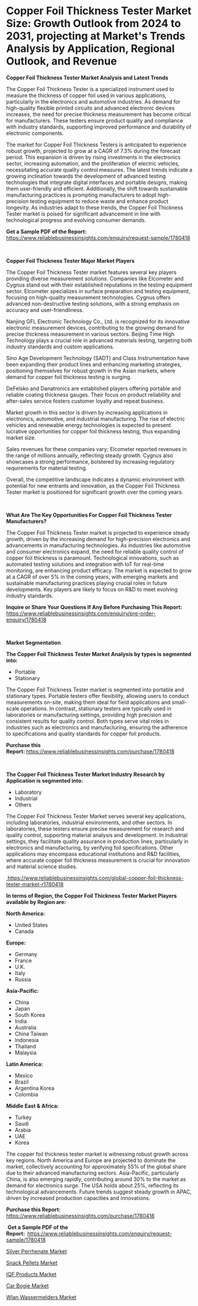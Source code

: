 <p><h1>Copper Foil Thickness Tester Market Size: Growth Outlook from 2024 to 2031, projecting at Market's Trends Analysis by Application, Regional Outlook, and Revenue</h1></p><p><strong>Copper Foil Thickness Tester Market Analysis and Latest Trends</strong></p>
<p><p>The Copper Foil Thickness Tester is a specialized instrument used to measure the thickness of copper foil used in various applications, particularly in the electronics and automotive industries. As demand for high-quality flexible printed circuits and advanced electronic devices increases, the need for precise thickness measurement has become critical for manufacturers. These testers ensure product quality and compliance with industry standards, supporting improved performance and durability of electronic components.</p><p>The market for Copper Foil Thickness Testers is anticipated to experience robust growth, projected to grow at a CAGR of 7.3% during the forecast period. This expansion is driven by rising investments in the electronics sector, increasing automation, and the proliferation of electric vehicles, necessitating accurate quality control measures. The latest trends indicate a growing inclination towards the development of advanced testing technologies that integrate digital interfaces and portable designs, making them user-friendly and efficient. Additionally, the shift towards sustainable manufacturing practices is prompting manufacturers to adopt high-precision testing equipment to reduce waste and enhance product longevity. As industries adapt to these trends, the Copper Foil Thickness Tester market is poised for significant advancement in line with technological progress and evolving consumer demands.</p></p>
<p><strong>Get a Sample PDF of the Report:&nbsp;</strong> <a href="https://www.reliablebusinessinsights.com/enquiry/request-sample/1780418?utm_campaign=62&utm_medium=2&utm_source=Github&utm_content=ia&utm_term=09102024&utm_id=copper-foil-thickness-tester">https://www.reliablebusinessinsights.com/enquiry/request-sample/1780418</a></p>
<p>&nbsp;</p>
<p><strong>Copper Foil Thickness Tester Major Market Players</strong></p>
<p><p>The Copper Foil Thickness Tester market features several key players providing diverse measurement solutions. Companies like Elcometer and Cygnus stand out with their established reputations in the testing equipment sector. Elcometer specializes in surface preparation and testing equipment, focusing on high-quality measurement technologies. Cygnus offers advanced non-destructive testing solutions, with a strong emphasis on accuracy and user-friendliness.</p><p>Nanjing GFL Electronic Technology Co., Ltd. is recognized for its innovative electronic measurement devices, contributing to the growing demand for precise thickness measurement in various sectors. Beijing Time High Technology plays a crucial role in advanced materials testing, targeting both industry standards and custom applications.</p><p>Sino Age Development Technology (SADT) and Class Instrumentation have been expanding their product lines and enhancing marketing strategies, positioning themselves for robust growth in the Asian markets, where demand for copper foil thickness testing is surging.</p><p>DeFelsko and Danatronics are established players offering portable and reliable coating thickness gauges. Their focus on product reliability and after-sales service fosters customer loyalty and repeat business.</p><p>Market growth in this sector is driven by increasing applications in electronics, automotive, and industrial manufacturing. The rise of electric vehicles and renewable energy technologies is expected to present lucrative opportunities for copper foil thickness testing, thus expanding market size.</p><p>Sales revenues for these companies vary; Elcometer reported revenues in the range of millions annually, reflecting steady growth. Cygnus also showcases a strong performance, bolstered by increasing regulatory requirements for material testing.</p><p>Overall, the competitive landscape indicates a dynamic environment with potential for new entrants and innovation, as the Copper Foil Thickness Tester market is positioned for significant growth over the coming years.</p></p>
<p>&nbsp;</p>
<p><strong>What Are The Key Opportunities For Copper Foil Thickness Tester Manufacturers?</strong></p>
<p><p>The Copper Foil Thickness Tester market is projected to experience steady growth, driven by the increasing demand for high-precision electronics and advancements in manufacturing technologies. As industries like automotive and consumer electronics expand, the need for reliable quality control of copper foil thickness is paramount. Technological innovations, such as automated testing solutions and integration with IoT for real-time monitoring, are enhancing product efficacy. The market is expected to grow at a CAGR of over 5% in the coming years, with emerging markets and sustainable manufacturing practices playing crucial roles in future developments. Key players are likely to focus on R&D to meet evolving industry standards.</p></p>
<p><strong>Inquire or Share Your Questions If Any Before Purchasing This Report:</strong> <a href="https://www.reliablebusinessinsights.com/enquiry/pre-order-enquiry/1780418?utm_campaign=62&utm_medium=2&utm_source=Github&utm_content=ia&utm_term=09102024&utm_id=copper-foil-thickness-tester">https://www.reliablebusinessinsights.com/enquiry/pre-order-enquiry/1780418</a></p>
<p>&nbsp;</p>
<p><strong>Market Segmentation</strong></p>
<p><strong>The Copper Foil Thickness Tester Market Analysis by types is segmented into:</strong></p>
<p><ul><li>Portable</li><li>Stationary</li></ul></p>
<p><p>The Copper Foil Thickness Tester market is segmented into portable and stationary types. Portable testers offer flexibility, allowing users to conduct measurements on-site, making them ideal for field applications and small-scale operations. In contrast, stationary testers are typically used in laboratories or manufacturing settings, providing high precision and consistent results for quality control. Both types serve vital roles in industries such as electronics and manufacturing, ensuring the adherence to specifications and quality standards for copper foil products.</p></p>
<p><strong>Purchase this Report:&nbsp;</strong><a href="https://www.reliablebusinessinsights.com/purchase/1780418?utm_campaign=62&utm_medium=2&utm_source=Github&utm_content=ia&utm_term=09102024&utm_id=copper-foil-thickness-tester">https://www.reliablebusinessinsights.com/purchase/1780418</a></p>
<p>&nbsp;</p>
<p><strong>The Copper Foil Thickness Tester Market Industry Research by Application is segmented into:</strong></p>
<p><ul><li>Laboratory</li><li>Industrial</li><li>Others</li></ul></p>
<p><p>The Copper Foil Thickness Tester Market serves several key applications, including laboratories, industrial environments, and other sectors. In laboratories, these testers ensure precise measurement for research and quality control, supporting material analysis and development. In industrial settings, they facilitate quality assurance in production lines, particularly in electronics and manufacturing, by verifying foil specifications. Other applications may encompass educational institutions and R&D facilities, where accurate copper foil thickness measurement is crucial for innovation and material science studies.</p></p>
<p><a href="https://www.reliablebusinessinsights.com/global-copper-foil-thickness-tester-market-r1780418?utm_campaign=62&utm_medium=2&utm_source=Github&utm_content=ia&utm_term=09102024&utm_id=copper-foil-thickness-tester">&nbsp;https://www.reliablebusinessinsights.com/global-copper-foil-thickness-tester-market-r1780418</a></p>
<p><strong>In terms of Region, the Copper Foil Thickness Tester Market Players available by Region are:</strong></p>
<p>
    <p> <strong> North America: </strong>
        <ul>
            <li>United States</li>
            <li>Canada</li>
        </ul>
        </p> 
    <p> <strong> Europe: </strong>
        <ul>
            <li>Germany</li>
            <li>France</li>
            <li>U.K.</li>
            <li>Italy</li>
            <li>Russia</li>
        </ul>
        </p> 
    <p> <strong> Asia-Pacific: </strong>
        <ul>
            <li>China</li>
            <li>Japan</li>
            <li>South Korea</li>
            <li>India</li>
            <li>Australia</li>
            <li>China Taiwan</li>
            <li>Indonesia</li>
            <li>Thailand</li>
            <li>Malaysia</li>
        </ul>
        </p> 
    <p> <strong> Latin America: </strong>
        <ul>
            <li>Mexico</li>
            <li>Brazil</li>
            <li>Argentina Korea</li>
            <li>Colombia</li>
        </ul>
        </p> 
    <p> <strong> Middle East & Africa: </strong>
        <ul>
            <li>Turkey</li>
            <li>Saudi</li>
            <li>Arabia</li>
            <li>UAE</li>
            <li>Korea</li>
        </ul>
    </p>
    </p>
<p><p>The copper foil thickness tester market is witnessing robust growth across key regions. North America and Europe are projected to dominate the market, collectively accounting for approximately 55% of the global share due to their advanced manufacturing sectors. Asia-Pacific, particularly China, is also emerging rapidly, contributing around 30% to the market as demand for electronics surge. The USA holds about 25%, reflecting its technological advancements. Future trends suggest steady growth in APAC, driven by increased production capacities and innovations.</p></p>
<p><strong>Purchase this Report: </strong><a href="https://www.reliablebusinessinsights.com/purchase/1780418?utm_campaign=62&utm_medium=2&utm_source=Github&utm_content=ia&utm_term=09102024&utm_id=copper-foil-thickness-tester">https://www.reliablebusinessinsights.com/purchase/1780418</a></p>
<p>&nbsp;<strong>Get a Sample PDF of the Report:&nbsp;&nbsp;</strong><a href="https://www.reliablebusinessinsights.com/enquiry/request-sample/1780418?utm_campaign=62&utm_medium=2&utm_source=Github&utm_content=ia&utm_term=09102024&utm_id=copper-foil-thickness-tester">https://www.reliablebusinessinsights.com/enquiry/request-sample/1780418</a></p>
<p><strong></strong></p>
<p><p><a href="https://github.com/abbiewimld/Market-Research-Report-List-1/blob/main/silver-perrhenate-market.md?utm_campaign=62&utm_medium=2&utm_source=Github&utm_content=ia&utm_term=09102024&utm_id=copper-foil-thickness-tester">Silver Perrhenate Market</a></p><p><a href="https://issuu.com/reportprime-2/docs/snack-pellets-market-size-2030.pptx_6838256130c79e?utm_campaign=62&utm_medium=2&utm_source=Github&utm_content=ia&utm_term=09102024&utm_id=copper-foil-thickness-tester">Snack Pellets Market</a></p><p><a href="https://issuu.com/reportprime-2/docs/iqf-products-market-size-2030.pptx_5e8907a971663e?utm_campaign=62&utm_medium=2&utm_source=Github&utm_content=ia&utm_term=09102024&utm_id=copper-foil-thickness-tester">IQF Products Market</a></p><p><a href="https://www.linkedin.com/pulse/competitive-intelligence-car-bogie-market-key-players-strategies-usdlc?utm_campaign=62&utm_medium=2&utm_source=Github&utm_content=ia&utm_term=09102024&utm_id=copper-foil-thickness-tester">Car Bogie Market</a></p><p><a href="https://github.com/benjigwozdzus/Market-Research-Report-List-1/blob/main/wlan-wassermelders-market.md?utm_campaign=62&utm_medium=2&utm_source=Github&utm_content=ia&utm_term=09102024&utm_id=copper-foil-thickness-tester">Wlan Wassermelders Market</a></p></p>